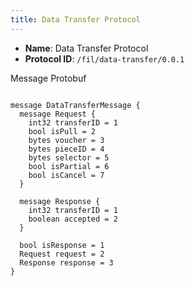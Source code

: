```yaml
---
title: Data Transfer Protocol
---
```


- **Name**: Data Transfer Protocol
- **Protocol ID**: `/fil/data-transfer/0.0.1`

Message Protobuf

```

message DataTransferMessage {
  message Request {
    int32 transferID = 1
    bool isPull = 2
    bytes voucher = 3
    bytes pieceID = 4
    bytes selector = 5
    bool isPartial = 6
    bool isCancel = 7
  }

  message Response {
    int32 transferID = 1
    boolean accepted = 2
  }

  bool isResponse = 1
  Request request = 2
  Response response = 3
}

```
